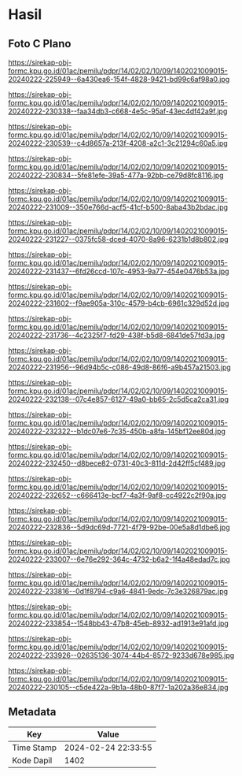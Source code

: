# Hasil

## Foto C Plano

https://sirekap-obj-formc.kpu.go.id/01ac/pemilu/pdpr/14/02/02/10/09/1402021009015-20240222-225949--6a430ea6-154f-4828-9421-bd99c6af98a0.jpg

https://sirekap-obj-formc.kpu.go.id/01ac/pemilu/pdpr/14/02/02/10/09/1402021009015-20240222-230338--faa34db3-c668-4e5c-95af-43ec4df42a9f.jpg

https://sirekap-obj-formc.kpu.go.id/01ac/pemilu/pdpr/14/02/02/10/09/1402021009015-20240222-230539--c4d8657a-213f-4208-a2c1-3c21294c60a5.jpg

https://sirekap-obj-formc.kpu.go.id/01ac/pemilu/pdpr/14/02/02/10/09/1402021009015-20240222-230834--5fe81efe-39a5-477a-92bb-ce79d8fc8116.jpg

https://sirekap-obj-formc.kpu.go.id/01ac/pemilu/pdpr/14/02/02/10/09/1402021009015-20240222-231009--350e766d-acf5-41cf-b500-8aba43b2bdac.jpg

https://sirekap-obj-formc.kpu.go.id/01ac/pemilu/pdpr/14/02/02/10/09/1402021009015-20240222-231227--0375fc58-dced-4070-8a96-6231b1d8b802.jpg

https://sirekap-obj-formc.kpu.go.id/01ac/pemilu/pdpr/14/02/02/10/09/1402021009015-20240222-231437--6fd26ccd-107c-4953-9a77-454e0476b53a.jpg

https://sirekap-obj-formc.kpu.go.id/01ac/pemilu/pdpr/14/02/02/10/09/1402021009015-20240222-231602--f9ae905a-310c-4579-b4cb-6961c329d52d.jpg

https://sirekap-obj-formc.kpu.go.id/01ac/pemilu/pdpr/14/02/02/10/09/1402021009015-20240222-231736--4c2325f7-fd29-438f-b5d8-6841de57fd3a.jpg

https://sirekap-obj-formc.kpu.go.id/01ac/pemilu/pdpr/14/02/02/10/09/1402021009015-20240222-231956--96d94b5c-c086-49d8-86f6-a9b457a21503.jpg

https://sirekap-obj-formc.kpu.go.id/01ac/pemilu/pdpr/14/02/02/10/09/1402021009015-20240222-232138--07c4e857-6127-49a0-bb65-2c5d5ca2ca31.jpg

https://sirekap-obj-formc.kpu.go.id/01ac/pemilu/pdpr/14/02/02/10/09/1402021009015-20240222-232322--b1dc07e6-7c35-450b-a8fa-145bf12ee80d.jpg

https://sirekap-obj-formc.kpu.go.id/01ac/pemilu/pdpr/14/02/02/10/09/1402021009015-20240222-232450--d8bece82-0731-40c3-811d-2d42ff5cf489.jpg

https://sirekap-obj-formc.kpu.go.id/01ac/pemilu/pdpr/14/02/02/10/09/1402021009015-20240222-232652--c666413e-bcf7-4a3f-9af8-cc4922c2f90a.jpg

https://sirekap-obj-formc.kpu.go.id/01ac/pemilu/pdpr/14/02/02/10/09/1402021009015-20240222-232836--5d9dc69d-7721-4f79-92be-00e5a8d1dbe6.jpg

https://sirekap-obj-formc.kpu.go.id/01ac/pemilu/pdpr/14/02/02/10/09/1402021009015-20240222-233007--6e76e292-364c-4732-b6a2-1f4a48edad7c.jpg

https://sirekap-obj-formc.kpu.go.id/01ac/pemilu/pdpr/14/02/02/10/09/1402021009015-20240222-233816--0d1f8794-c9a6-4841-9edc-7c3e326879ac.jpg

https://sirekap-obj-formc.kpu.go.id/01ac/pemilu/pdpr/14/02/02/10/09/1402021009015-20240222-233854--1548bb43-47b8-45eb-8932-ad1913e91afd.jpg

https://sirekap-obj-formc.kpu.go.id/01ac/pemilu/pdpr/14/02/02/10/09/1402021009015-20240222-233926--02635136-3074-44b4-8572-9233d678e985.jpg

https://sirekap-obj-formc.kpu.go.id/01ac/pemilu/pdpr/14/02/02/10/09/1402021009015-20240222-230105--c5de422a-9b1a-48b0-87f7-1a202a36e834.jpg


## Metadata

| Key        | Value               |
| ---------- | ------------------- |
| Time Stamp | 2024-02-24 22:33:55 |
| Kode Dapil | 1402                |



